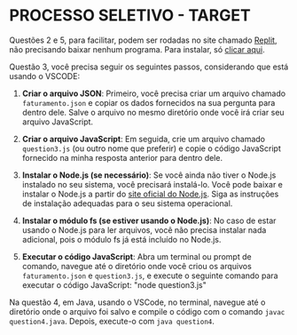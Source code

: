 # PROCESSO SELETIVO - TARGET

Questões 2 e 5, para facilitar, podem ser rodadas no site chamado [Replit](https://replit.com/), não precisando baixar nenhum programa. Para instalar, só [clicar aqui](https://replit.com/).

Questão 3, você precisa seguir os seguintes passos, considerando que está usando o VSCODE:

1. **Criar o arquivo JSON**: Primeiro, você precisa criar um arquivo chamado `faturamento.json` e copiar os dados fornecidos na sua pergunta para dentro dele. Salve o arquivo no mesmo diretório onde você irá criar seu arquivo JavaScript.

2. **Criar o arquivo JavaScript**: Em seguida, crie um arquivo chamado `question3.js` (ou outro nome que preferir) e copie o código JavaScript fornecido na minha resposta anterior para dentro dele.

3. **Instalar o Node.js (se necessário)**: Se você ainda não tiver o Node.js instalado no seu sistema, você precisará instalá-lo. Você pode baixar e instalar o Node.js a partir do [site oficial do Node.js](https://nodejs.org/). Siga as instruções de instalação adequadas para o seu sistema operacional.

4. **Instalar o módulo fs (se estiver usando o Node.js)**: No caso de estar usando o Node.js para ler arquivos, você não precisa instalar nada adicional, pois o módulo fs já está incluído no Node.js.

5. **Executar o código JavaScript**: Abra um terminal ou prompt de comando, navegue até o diretório onde você criou os arquivos `faturamento.json` e `question3.js`, e execute o seguinte comando para executar o código JavaScript: "node question3.js"

Na questão 4, em Java, usando o VSCode, no terminal, navegue até o diretório onde o arquivo foi salvo e compile o código com o comando `javac question4.java`. Depois, execute-o com `java question4`.
